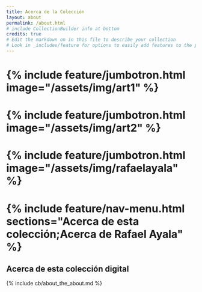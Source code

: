 ```yaml
---
title: Acerca de la Colección
layout: about
permalink: /about.html
# include CollectionBuilder info at bottom
credits: true
# Edit the markdown on in this file to describe your collection
# Look in _includes/feature for options to easily add features to the page
---
```


# {% include feature/jumbotron.html image="/assets/img/art1" %}

# {% include feature/jumbotron.html image="/assets/img/art2" %}

# {% include feature/jumbotron.html image="/assets/img/rafaelayala" %}


# {% include feature/nav-menu.html sections="Acerca de esta colección;Acerca de Rafael Ayala" %}

## Acerca de esta colección digital



<!-- IMPORTANT!!! DELETE this comment and the include below when you are finished editing this page for your collection. The include below introduces about page features. They will show up on your collection's about page until you delete it.  -->
{% include cb/about_the_about.md %} 
